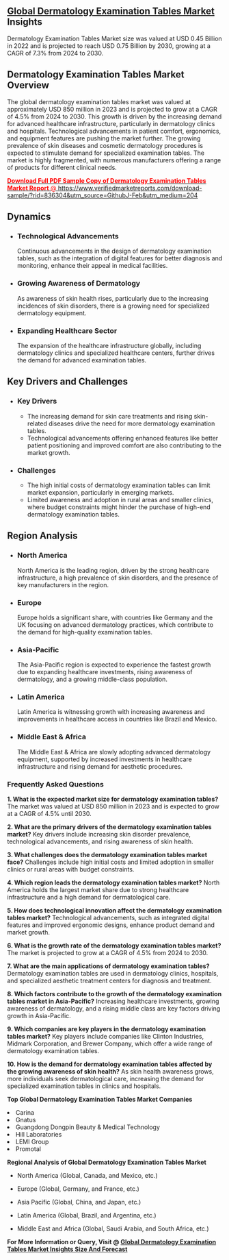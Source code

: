 <h2><a href="https://www.verifiedmarketreports.com/download-sample/?rid=836304&amp;utm_source=GithubJ&amp;utm_medium=204" target="_blank">Global Dermatology Examination Tables Market</a> Insights</h2><p>Dermatology Examination Tables Market size was valued at USD 0.45 Billion in 2022 and is projected to reach USD 0.75 Billion by 2030, growing at a CAGR of 7.3% from 2024 to 2030.</p><p> <h2>Dermatology Examination Tables Market Overview</h2> <p>The global dermatology examination tables market was valued at approximately USD 850 million in 2023 and is projected to grow at a CAGR of 4.5% from 2024 to 2030. This growth is driven by the increasing demand for advanced healthcare infrastructure, particularly in dermatology clinics and hospitals. Technological advancements in patient comfort, ergonomics, and equipment features are pushing the market further. The growing prevalence of skin diseases and cosmetic dermatology procedures is expected to stimulate demand for specialized examination tables. The market is highly fragmented, with numerous manufacturers offering a range of products for different clinical needs.</p> <p><a href="#"><p><span class=""><span style="color: #ff0000;"><strong>Download Full PDF Sample Copy of Dermatology Examination Tables Market Report</strong> @ </span><a href="https://www.verifiedmarketreports.com/download-sample/?rid=836304&amp;utm_source=GithubJ-Feb&amp;utm_medium=204" target="_blank">https://www.verifiedmarketreports.com/download-sample/?rid=836304&amp;utm_source=GithubJ-Feb&amp;utm_medium=204</a></span></p></a></p> <h2>Dynamics</h2> <ul> <li><h3>Technological Advancements</h3>Continuous advancements in the design of dermatology examination tables, such as the integration of digital features for better diagnosis and monitoring, enhance their appeal in medical facilities.</li> <li><h3>Growing Awareness of Dermatology</h3>As awareness of skin health rises, particularly due to the increasing incidences of skin disorders, there is a growing need for specialized dermatology equipment.</li> <li><h3>Expanding Healthcare Sector</h3>The expansion of the healthcare infrastructure globally, including dermatology clinics and specialized healthcare centers, further drives the demand for advanced examination tables.</li> </ul> <h2>Key Drivers and Challenges</h2> <ul> <li><h3>Key Drivers</h3> <ul> <li>The increasing demand for skin care treatments and rising skin-related diseases drive the need for more dermatology examination tables.</li> <li>Technological advancements offering enhanced features like better patient positioning and improved comfort are also contributing to the market growth.</li> </ul> </li> <li><h3>Challenges</h3> <ul> <li>The high initial costs of dermatology examination tables can limit market expansion, particularly in emerging markets.</li> <li>Limited awareness and adoption in rural areas and smaller clinics, where budget constraints might hinder the purchase of high-end dermatology examination tables.</li> </ul> </li> </ul> <h2>Region Analysis</h2> <ul> <li><h3>North America</h3>North America is the leading region, driven by the strong healthcare infrastructure, a high prevalence of skin disorders, and the presence of key manufacturers in the region.</li> <li><h3>Europe</h3>Europe holds a significant share, with countries like Germany and the UK focusing on advanced dermatology practices, which contribute to the demand for high-quality examination tables.</li> <li><h3>Asia-Pacific</h3>The Asia-Pacific region is expected to experience the fastest growth due to expanding healthcare investments, rising awareness of dermatology, and a growing middle-class population.</li> <li><h3>Latin America</h3>Latin America is witnessing growth with increasing awareness and improvements in healthcare access in countries like Brazil and Mexico.</li> <li><h3>Middle East & Africa</h3>The Middle East & Africa are slowly adopting advanced dermatology equipment, supported by increased investments in healthcare infrastructure and rising demand for aesthetic procedures.</li> </ul> <h3>Frequently Asked Questions</h3> <p><strong>1. What is the expected market size for dermatology examination tables?</strong> The market was valued at USD 850 million in 2023 and is expected to grow at a CAGR of 4.5% until 2030.</p> <p><strong>2. What are the primary drivers of the dermatology examination tables market?</strong> Key drivers include increasing skin disorder prevalence, technological advancements, and rising awareness of skin health.</p> <p><strong>3. What challenges does the dermatology examination tables market face?</strong> Challenges include high initial costs and limited adoption in smaller clinics or rural areas with budget constraints.</p> <p><strong>4. Which region leads the dermatology examination tables market?</strong> North America holds the largest market share due to strong healthcare infrastructure and a high demand for dermatological care.</p> <p><strong>5. How does technological innovation affect the dermatology examination tables market?</strong> Technological advancements, such as integrated digital features and improved ergonomic designs, enhance product demand and market growth.</p> <p><strong>6. What is the growth rate of the dermatology examination tables market?</strong> The market is projected to grow at a CAGR of 4.5% from 2024 to 2030.</p> <p><strong>7. What are the main applications of dermatology examination tables?</strong> Dermatology examination tables are used in dermatology clinics, hospitals, and specialized aesthetic treatment centers for diagnosis and treatment.</p> <p><strong>8. Which factors contribute to the growth of the dermatology examination tables market in Asia-Pacific?</strong> Increasing healthcare investments, growing awareness of dermatology, and a rising middle class are key factors driving growth in Asia-Pacific.</p> <p><strong>9. Which companies are key players in the dermatology examination tables market?</strong> Key players include companies like Clinton Industries, Midmark Corporation, and Brewer Company, which offer a wide range of dermatology examination tables.</p> <p><strong>10. How is the demand for dermatology examination tables affected by the growing awareness of skin health?</strong> As skin health awareness grows, more individuals seek dermatological care, increasing the demand for specialized examination tables in clinics and hospitals.</p> </p><p><strong>Top Global Dermatology Examination Tables Market Companies</strong></p><div data-test-id=""><p><li>Carina</li><li> Gnatus</li><li> Guangdong Dongpin Beauty & Medical Technology</li><li> Hill Laboratories</li><li> LEMI Group</li><li> Promotal</li></p><div><strong>Regional Analysis of&nbsp;Global Dermatology Examination Tables Market</strong></div><ul><li dir="ltr"><p dir="ltr">North America&nbsp;(Global, Canada, and Mexico, etc.)</p></li><li dir="ltr"><p dir="ltr">Europe (Global, Germany, and France, etc.)</p></li><li dir="ltr"><p dir="ltr">Asia Pacific&nbsp;(Global, China, and Japan, etc.)</p></li><li dir="ltr"><p dir="ltr">Latin America&nbsp;(Global, Brazil, and Argentina, etc.)</p></li><li dir="ltr">Middle East and Africa&nbsp;(Global, Saudi Arabia, and South Africa, etc.)</li></ul><p><strong>For More Information or Query, Visit @&nbsp;</strong><strong><a href="https://www.verifiedmarketreports.com/product/dermatology-examination-tables-market/?utm_source=GithubJ&amp;utm_medium=204" target="_blank">Global Dermatology Examination Tables Market Insights Size And Forecast</a></strong></p></div>
